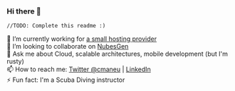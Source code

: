 ### Hi there 👋

```
//TODO: Complete this readme :)
```

🔭 I’m currently working for [a small hosting provider](https://github.com/azure) <br/>
👯 I’m looking to collaborate on [NubesGen](https://github.com/microsoft/nubesgen) <br/>
💬 Ask me about Cloud, scalable architectures, mobile development (but I'm rusty) <br/>
📫 How to reach me: [Twitter @cmaneu](https://twitter.com/cmaneu) | [LinkedIn](https://linkedin.com/in/cmaneu)<br/>
⚡ Fun fact: I'm a Scuba Diving instructor <br/>
